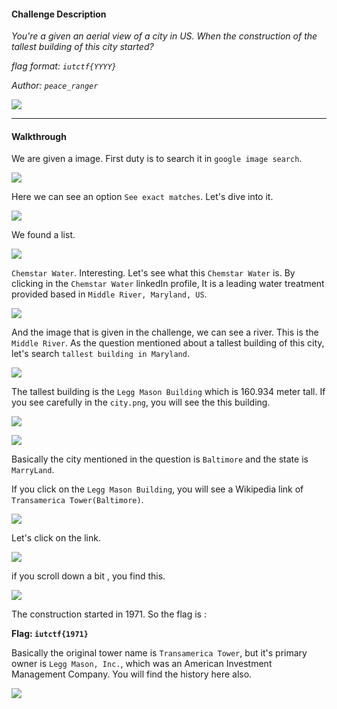

#### Challenge Description

*You're a given an aerial view of a city in US. When the construction of the tallest building of this city started?*

*flag format: `iutctf{YYYY}`*

*Author: `peace_ranger`*

![](Images/city.png)

---

#### Walkthrough

We are given a image. First duty is to search it in `google image search`.

![](Images/Pasted%20image%2020240430211238.png)

Here we can see an option `See exact matches`. Let's dive into it.

![](Images/Pasted%20image%2020240430211356.png)

We found a list.

![](Images/Pasted%20image%2020240430211506.png)

`Chemstar Water`. Interesting. Let's see what this `Chemstar Water` is. By clicking in the `Chemstar Water` linkedIn profile, It is a leading water treatment provided based in `Middle River, Maryland, US`.

![](Images/Screenshot%202024-04-30%20212009.png)

And the image that is given in the challenge, we can see a river. This is the `Middle River`. As the question mentioned about a tallest building of this city, let's search `tallest building in Maryland`.

![](Images/Pasted%20image%2020240430212922.png)

The tallest building is the `Legg Mason Building` which is 160.934 meter tall. If you see carefully in the `city.png`, you will see the this building.

![](Images/Untitled%20design.png)

![](Images/Pasted%20image%2020240430213635.png)

Basically the city mentioned in the question is `Baltimore` and the state is `MarryLand`.

If you click on the `Legg Mason Building`, you will see a Wikipedia link of `Transamerica Tower(Baltimore)`.

![](Images/Pasted%20image%2020240430215424.png)


Let's click on the link.


![](Images/Pasted%20image%2020240430214751.png)

if you scroll down a bit , you find this.

![](Images/Pasted%20image%2020240430214824.png)

The construction started in 1971. So the flag is :

**Flag: `iutctf{1971}`**

Basically the original tower name is `Transamerica Tower`, but it's primary owner is `Legg Mason, Inc.`, which was an American Investment Management Company. You will find the history here also.

![](Images/Pasted%20image%2020240430215327.png)


